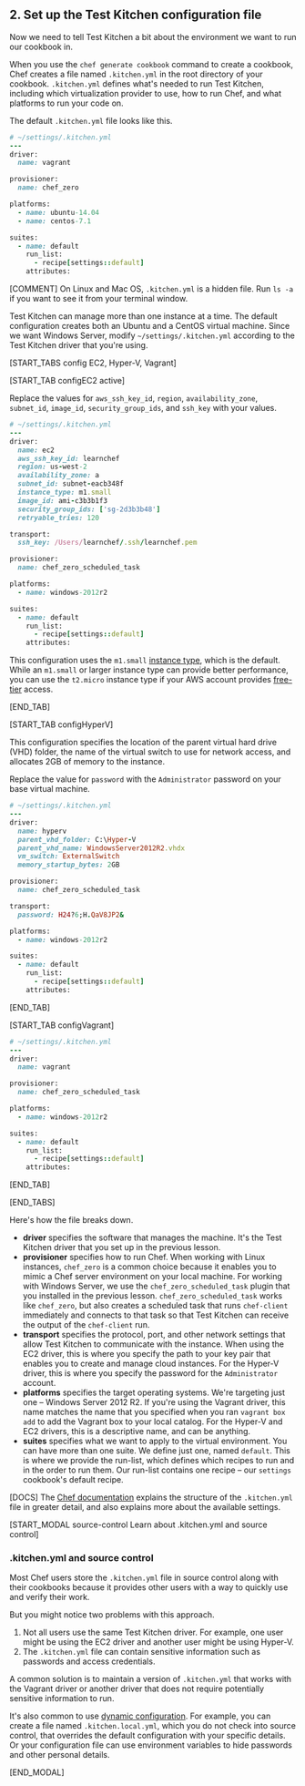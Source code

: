 ## 2. Set up the Test Kitchen configuration file

Now we need to tell Test Kitchen a bit about the environment we want to run our cookbook in.

When you use the `chef generate cookbook` command to create a cookbook, Chef creates a file named <code class="file-path">.kitchen.yml</code> in the root directory of your cookbook. <code class="file-path">.kitchen.yml</code> defines what's needed to run Test Kitchen, including which virtualization provider to use, how to run Chef, and what platforms to run your code on.

The default <code class="file-path">.kitchen.yml</code> file looks like this.

```ruby
# ~/settings/.kitchen.yml
---
driver:
  name: vagrant

provisioner:
  name: chef_zero

platforms:
  - name: ubuntu-14.04
  - name: centos-7.1

suites:
  - name: default
    run_list:
      - recipe[settings::default]
    attributes:
```

[COMMENT] On Linux and Mac OS, <code class="file-path">.kitchen.yml</code> is a hidden file. Run `ls -a` if you want to see it from your terminal window.

Test Kitchen can manage more than one instance at a time. The default configuration creates both an Ubuntu and a CentOS virtual machine. Since we want Windows Server, modify <code class="file-path">~/settings/.kitchen.yml</code> according to the Test Kitchen driver that you're using.

[START_TABS config EC2, Hyper-V, Vagrant]

[START_TAB configEC2 active]

Replace the values for `aws_ssh_key_id`, `region`, `availability_zone`, `subnet_id`, `image_id`, `security_group_ids`, and `ssh_key` with your values.

```ruby
# ~/settings/.kitchen.yml
---
driver:
  name: ec2
  aws_ssh_key_id: learnchef
  region: us-west-2
  availability_zone: a
  subnet_id: subnet-eacb348f
  instance_type: m1.small
  image_id: ami-c3b3b1f3
  security_group_ids: ['sg-2d3b3b48']
  retryable_tries: 120

transport:
  ssh_key: /Users/learnchef/.ssh/learnchef.pem

provisioner:
  name: chef_zero_scheduled_task

platforms:
  - name: windows-2012r2

suites:
  - name: default
    run_list:
      - recipe[settings::default]
    attributes:
```

This configuration uses the `m1.small` [instance type](http://docs.aws.amazon.com/AWSEC2/latest/UserGuide/instance-types.html), which is the default. While an `m1.small` or larger instance type can provide better performance, you can use the `t2.micro` instance type if your AWS account provides [free-tier](http://aws.amazon.com/free/) access.

[END_TAB]

[START_TAB configHyperV]

This configuration specifies the location of the parent virtual hard drive (VHD) folder, the name of the virtual switch to use for network access, and allocates 2GB of memory to the instance.

Replace the value for `password` with the `Administrator` password on your base virtual machine.

```ruby
# ~/settings/.kitchen.yml
---
driver:
  name: hyperv
  parent_vhd_folder: C:\Hyper-V
  parent_vhd_name: WindowsServer2012R2.vhdx
  vm_switch: ExternalSwitch
  memory_startup_bytes: 2GB

provisioner:
  name: chef_zero_scheduled_task

transport:
  password: H24?6;H.QaV8JP2&

platforms:
  - name: windows-2012r2

suites:
  - name: default
    run_list:
      - recipe[settings::default]
    attributes:
```

[END_TAB]

[START_TAB configVagrant]

```ruby
# ~/settings/.kitchen.yml
---
driver:
  name: vagrant

provisioner:
  name: chef_zero_scheduled_task

platforms:
  - name: windows-2012r2

suites:
  - name: default
    run_list:
      - recipe[settings::default]
    attributes:
```

[END_TAB]

[END_TABS]

Here's how the file breaks down.

* **driver** specifies the software that manages the machine. It's the Test Kitchen driver that you set up in the previous lesson.
* **provisioner** specifies how to run Chef. When working with Linux instances, `chef_zero` is a common choice because it enables you to mimic a Chef server environment on your local machine. For working with Windows Server, we use the `chef_zero_scheduled_task` plugin that you installed in the previous lesson. `chef_zero_scheduled_task` works like `chef_zero`, but also creates a scheduled task that runs `chef-client` immediately and connects to that task so that Test Kitchen can receive the output of the `chef-client` run.
* **transport** specifies the protocol, port, and other network settings that allow Test Kitchen to communicate with the instance. When using the EC2 driver, this is where you specify the path to your key pair that enables you to create and manage cloud instances. For the Hyper-V driver, this is where you specify the password for the `Administrator` account.
* **platforms** specifies the target operating systems. We're targeting just one &ndash; Windows Server 2012 R2. If you're using the Vagrant driver, this name matches the name that you specified when you ran `vagrant box add` to add the Vagrant box to your local catalog. For the Hyper-V and EC2 drivers, this is a descriptive name, and can be anything.
* **suites** specifies what we want to apply to the virtual environment. You can have more than one suite. We define just one, named `default`. This is where we provide the run-list, which defines which recipes to run and in the order to run them. Our run-list contains one recipe &ndash; our `settings` cookbook's default recipe.


[DOCS] The [Chef documentation](http://docs.chef.io/config_yml_kitchen.html) explains the structure of the <code class="file-path">.kitchen.yml</code> file in greater detail, and also explains more about the available settings.

[START_MODAL source-control Learn about .kitchen.yml and source control]

### .kitchen.yml and source control

Most Chef users store the <code class="file-path">.kitchen.yml</code> file in source control along with their cookbooks because it provides other users with a way to quickly use and verify their work.

But you might notice two problems with this approach.

1. Not all users use the same Test Kitchen driver. For example, one user might be using the EC2 driver and another user might be using Hyper-V.
1. The <code class="file-path">.kitchen.yml</code> file can contain sensitive information such as passwords and access credentials.

A common solution is to maintain a version of <code class="file-path">.kitchen.yml</code> that works with the Vagrant driver or another driver that does not require potentially sensitive information to run.

It's also common to use [dynamic configuration](http://kitchen.ci/docs/getting-started/dynamic-configuration). For example, you can create a file named <code class="file-path">.kitchen.local.yml</code>, which you do not check into source control, that overrides the default configuration with your specific details. Or your configuration file can use environment variables to hide passwords and other personal details.

[END_MODAL]
